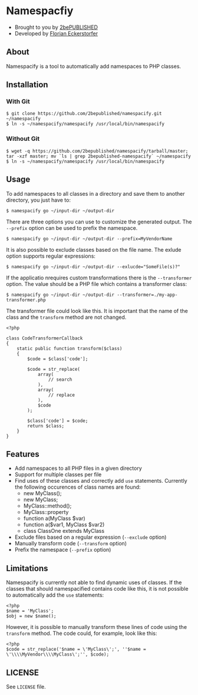 Namespacfiy
===========

- Brought to you by [2bePUBLISHED](http://2bepublished.at)
- Developed by [Florian Eckerstorfer](http://florianeckerstorfer.com)

About
-----

Namespacify is a tool to automatically add namespaces to PHP classes.

Installation
------------

### With Git

    $ git clone https://github.com/2bepublished/namespacify.git ~/namespacify
    $ ln -s ~/namespacify/namespacify /usr/local/bin/namespacify

### Without Git

    $ wget -q https://github.com/2bepublished/namespacify/tarball/master; tar -xzf master; mv `ls | grep 2bepublished-namespacify` ~/namespacify
    $ ln -s ~/namespacify/namespacify /usr/local/bin/namespacify

Usage
-----

To add namespaces to all classes in a directory and save them to another directory, you just have to:

    $ namespacify go ~/input-dir ~/output-dir

There are three options you can use to customize the generated output. The `--prefix` option can be used to prefix the namespace.

    $ namespacify go ~/input-dir ~/output-dir --prefix=MyVendorName

It is also possible to exclude classes based on the file name. The exlude option supports regular expressions:

    $ namespacify go ~/input-dir ~/output-dir --exlucde="SomeFile(s)?"

If the applicatio nrequires custom transformations there is the `--transformer` option. The value should be a PHP file which contains a transformer class:

    $ namespacify go ~/input-dir ~/output-dir --transformer=./my-app-transformer.php

The transformer file could look like this. It is important that the name of the class and the `transform` method are not changed.

    <?php

    class CodeTransformerCallback
    {
        static public function transform($class)
        {
            $code = $class['code'];

            $code = str_replace(
                array(
                    // search
                ),
                array(
                    // replace
                ),
                $code
            );

            $class['code'] = $code;
            return $class;
        }
    }

Features
--------

- Add namespaces to all PHP files in a given directory
- Support for multiple classes per file
- Find uses of these classes and correctly add `use` statements. Currently the following occurences of class names are found:
    - new MyClass();
    - new MyClass;
    - MyClass::method();
    - MyClass::property
    - function a(MyClass $var)
    - function a($var1, MyClass $var2)
    - class ClassOne extends MyClass
- Exclude files based on a regular expression (`--exclude` option)
- Manually transform code (`--transform` option)
- Prefix the namespace (`--prefix` option)


Limitations
-----------

Namespacify is currently not able to find dynamic uses of classes. If the classes that should namespacified contains code like this, it is not possible to automatically add the `use` statements:

    <?php
    $name = 'MyClass';
    $obj = new $name();

However, it is possible to manually transform these lines of code using the `transform` method. The code could, for example, look like this:

    <?php
    $code = str_replace('$name = \'MyClass\';', ''$name = \'\\\\MyVendor\\\\MyClass\';'', $code);

LICENSE
-------

See `LICENSE` file.
